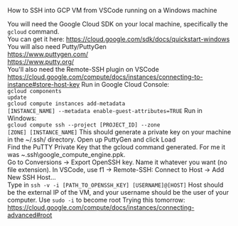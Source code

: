 How to SSH into GCP VM from VSCode running on a Windows machine

You will need the Google Cloud SDK on your local machine, specifically the <code>gcloud</code> command.<br>
You can get it here: <a href="https://cloud.google.com/sdk/docs/quickstart-windows" rel="nofollow">https://cloud.google.com/sdk/docs/quickstart-windows</a><br>
You will also need Putty/PuttyGen<br>
<a href="https://www.puttygen.com/" rel="nofollow">https://www.puttygen.com/</a><br>
<a href="https://www.putty.org/" rel="nofollow">https://www.putty.org/</a><br>
You'll also need the Remote-SSH plugin on VSCode
<a href="https://cloud.google.com/compute/docs/instances/connecting-to-instance#store-host-key" rel="nofollow">https://cloud.google.com/compute/docs/instances/connecting-to-instance#store-host-key</a>
Run in Google Cloud Console:<br>
<code>gcloud components update</code><br>
<code>gcloud compute instances add-metadata [INSTANCE_NAME] --metadata enable-guest-attributes=TRUE</code>
Run in Windows:<br>
<code>gcloud compute ssh --project [PROJECT_ID] --zone [ZONE] [INSTANCE_NAME]</code>
This should generate a private key on your machine in the ~/.ssh/ directory.
Open up PuttyGen and click Load<br>
Find the PuTTY Private Key that the gcloud command generated. For me it was ~\.ssh\google_compute_engine.ppk.<br>
Go to Conversions -&gt; Export OpenSSH key. Name it whatever you want (no file extension).
In VSCode, use f1 -&gt; Remote-SSH: Connect to Host -&gt; Add New SSH Host...<br>
Type in <code>ssh -v -i [PATH_TO_OPENSSH_KEY] [USERNAME]@[HOST]</code>
Host should be the external IP of the VM, and your username should be the user of your computer.
Use <code>sudo -i</code> to become root
Trying this tomorrow: <a href="https://cloud.google.com/compute/docs/instances/connecting-advanced#root" rel="nofollow">https://cloud.google.com/compute/docs/instances/connecting-advanced#root</a>
